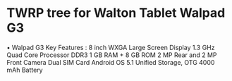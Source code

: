 
# TWRP tree for Walton Tablet Walpad G3
• Walpad G3 Key Features :
8 inch WXGA Large Screen Display
1.3 GHz Quad Core Processor
DDR3 1 GB RAM + 8 GB ROM
2 MP Rear and 2 MP Front Camera
Dual SIM Card
Android OS 5.1
Unified Storage, OTG
4000 mAh Battery


